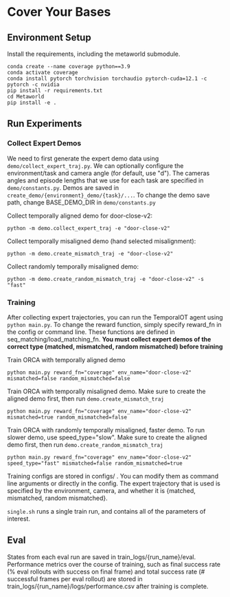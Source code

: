 # Cover Your Bases

## Environment Setup

Install the requirements, including the metaworld submodule.

```shell
conda create --name coverage python==3.9
conda activate coverage
conda install pytorch torchvision torchaudio pytorch-cuda=12.1 -c pytorch -c nvidia
pip install -r requirements.txt
cd Metaworld
pip install -e .
```

## Run Experiments

### Collect Expert Demos

We need to first generate the expert demo data using `demo/collect_expert_traj.py`. We can optionally configure the environment/task and camera angle (for default, use "d"). The cameras angles and episode lengths that we use for each task are specified in `demo/constants.py`. Demos are saved in `create_demo/{environment}_demo/{task}/...`. To change the demo save path, change BASE_DEMO_DIR in `demo/constants.py`


Collect temporally aligned demo for door-close-v2:
```shell
python -m demo.collect_expert_traj -e "door-close-v2"
```
Collect temporally misaligned demo (hand selected misalignment):
```shell
python -m demo.create_mismatch_traj -e "door-close-v2"
```
Collect randomly temporally misaligned demo:
```shell
python -m demo.create_random_mismatch_traj -e "door-close-v2" -s "fast"
```

### Training

After collecting expert trajectories, you can run the TemporalOT agent using `python main.py`. To change the reward function, simply specify reward_fn in the config or command line. These functions are defined in seq_matching/load_matching_fn. **You must collect expert demos of the correct type (matched, mismatched, random mismatched) before training**

Train ORCA with temporally aligned demo
```shell
python main.py reward_fn="coverage" env_name="door-close-v2" mismatched=false random_mismatched=false
```
Train ORCA with temporally misaligned demo. Make sure to create the aligned demo first, then run `demo.create_mismatch_traj`
```shell
python main.py reward_fn="coverage" env_name="door-close-v2" mismatched=true random_mismatched=false
```
Train ORCA with randomly temporally misaligned, faster demo. To run slower demo, use speed_type="slow". Make sure to create the aligned demo first, then run `demo.create_random_mismatch_traj`
```shell
python main.py reward_fn="coverage" env_name="door-close-v2" speed_type="fast" mismatched=false random_mismatched=true
```

Training configs are stored in configs/ . You can modify them as command line arguments or directly in the config. The expert trajectory that is used is specified by the environment, camera, and whether it is {matched, mismatched, random mismatched}. 


`single.sh` runs a single train run, and contains all of the parameters of interest.

## Eval

States from each eval run are saved in train_logs/{run_name}/eval. Performance metrics over the course of training, such as final success rate (% eval rollouts with success on final frame) and total success rate (# successful frames per eval rollout) are stored in train_logs/{run_name}/logs/performance.csv after training is complete.